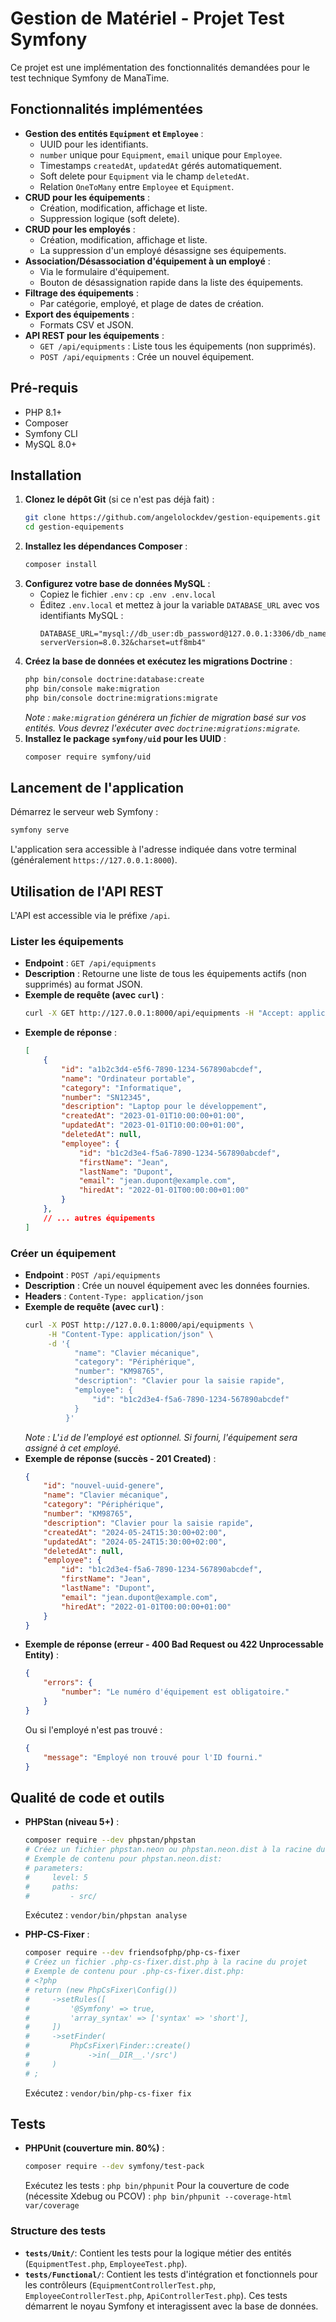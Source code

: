 # Gestion de Matériel - Projet Test Symfony

Ce projet est une implémentation des fonctionnalités demandées pour le test technique Symfony de ManaTime.

## Fonctionnalités implémentées

* **Gestion des entités `Equipment` et `Employee`** :
    * UUID pour les identifiants.
    * `number` unique pour `Equipment`, `email` unique pour `Employee`.
    * Timestamps `createdAt`, `updatedAt` gérés automatiquement.
    * Soft delete pour `Equipment` via le champ `deletedAt`.
    * Relation `OneToMany` entre `Employee` et `Equipment`.
* **CRUD pour les équipements** :
    * Création, modification, affichage et liste.
    * Suppression logique (soft delete).
* **CRUD pour les employés** :
    * Création, modification, affichage et liste.
    * La suppression d'un employé désassigne ses équipements.
* **Association/Désassociation d'équipement à un employé** :
    * Via le formulaire d'équipement.
    * Bouton de désassignation rapide dans la liste des équipements.
* **Filtrage des équipements** :
    * Par catégorie, employé, et plage de dates de création.
* **Export des équipements** :
    * Formats CSV et JSON.
* **API REST pour les équipements** :
    * `GET /api/equipments` : Liste tous les équipements (non supprimés).
    * `POST /api/equipments` : Crée un nouvel équipement.

## Pré-requis

* PHP 8.1+
* Composer
* Symfony CLI
* MySQL 8.0+

## Installation

1.  **Clonez le dépôt Git** (si ce n'est pas déjà fait) :
    ```bash
    git clone https://github.com/angelolockdev/gestion-equipements.git
    cd gestion-equipements
    ```
2.  **Installez les dépendances Composer** :
    ```bash
    composer install
    ```
3.  **Configurez votre base de données MySQL** :
    * Copiez le fichier `.env` : `cp .env .env.local`
    * Éditez `.env.local` et mettez à jour la variable `DATABASE_URL` avec vos identifiants MySQL :
        ```dotenv
        DATABASE_URL="mysql://db_user:db_password@127.0.0.1:3306/db_name?serverVersion=8.0.32&charset=utf8mb4"
        ```
4.  **Créez la base de données et exécutez les migrations Doctrine** :
    ```bash
    php bin/console doctrine:database:create
    php bin/console make:migration
    php bin/console doctrine:migrations:migrate
    ```
    *Note : `make:migration` générera un fichier de migration basé sur vos entités. Vous devrez l'exécuter avec `doctrine:migrations:migrate`.*
5.  **Installez le package `symfony/uid` pour les UUID** :
    ```bash
    composer require symfony/uid
    ```

## Lancement de l'application

Démarrez le serveur web Symfony :
```bash
symfony serve
```
L'application sera accessible à l'adresse indiquée dans votre terminal (généralement `https://127.0.0.1:8000`).

## Utilisation de l'API REST

L'API est accessible via le préfixe `/api`.

### Lister les équipements

* **Endpoint** : `GET /api/equipments`
* **Description** : Retourne une liste de tous les équipements actifs (non supprimés) au format JSON.
* **Exemple de requête (avec `curl`)** :
    ```bash
    curl -X GET http://127.0.0.1:8000/api/equipments -H "Accept: application/json"
    ```
* **Exemple de réponse** :
    ```json
    [
        {
            "id": "a1b2c3d4-e5f6-7890-1234-567890abcdef",
            "name": "Ordinateur portable",
            "category": "Informatique",
            "number": "SN12345",
            "description": "Laptop pour le développement",
            "createdAt": "2023-01-01T10:00:00+01:00",
            "updatedAt": "2023-01-01T10:00:00+01:00",
            "deletedAt": null,
            "employee": {
                "id": "b1c2d3e4-f5a6-7890-1234-567890abcdef",
                "firstName": "Jean",
                "lastName": "Dupont",
                "email": "jean.dupont@example.com",
                "hiredAt": "2022-01-01T00:00:00+01:00"
            }
        },
        // ... autres équipements
    ]
    ```

### Créer un équipement

* **Endpoint** : `POST /api/equipments`
* **Description** : Crée un nouvel équipement avec les données fournies.
* **Headers** : `Content-Type: application/json`
* **Exemple de requête (avec `curl`)** :
    ```bash
    curl -X POST http://127.0.0.1:8000/api/equipments \
         -H "Content-Type: application/json" \
         -d '{
               "name": "Clavier mécanique",
               "category": "Périphérique",
               "number": "KM98765",
               "description": "Clavier pour la saisie rapide",
               "employee": {
                   "id": "b1c2d3e4-f5a6-7890-1234-567890abcdef"
               }
             }'
    ```
    *Note : L'`id` de l'employé est optionnel. Si fourni, l'équipement sera assigné à cet employé.*
* **Exemple de réponse (succès - 201 Created)** :
    ```json
    {
        "id": "nouvel-uuid-genere",
        "name": "Clavier mécanique",
        "category": "Périphérique",
        "number": "KM98765",
        "description": "Clavier pour la saisie rapide",
        "createdAt": "2024-05-24T15:30:00+02:00",
        "updatedAt": "2024-05-24T15:30:00+02:00",
        "deletedAt": null,
        "employee": {
            "id": "b1c2d3e4-f5a6-7890-1234-567890abcdef",
            "firstName": "Jean",
            "lastName": "Dupont",
            "email": "jean.dupont@example.com",
            "hiredAt": "2022-01-01T00:00:00+01:00"
        }
    }
    ```
* **Exemple de réponse (erreur - 400 Bad Request ou 422 Unprocessable Entity)** :
    ```json
    {
        "errors": {
            "number": "Le numéro d'équipement est obligatoire."
        }
    }
    ```
    Ou si l'employé n'est pas trouvé :
    ```json
    {
        "message": "Employé non trouvé pour l'ID fourni."
    }
    ```

## Qualité de code et outils

* **PHPStan (niveau 5+)** :
    ```bash
    composer require --dev phpstan/phpstan
    # Créez un fichier phpstan.neon ou phpstan.neon.dist à la racine du projet
    # Exemple de contenu pour phpstan.neon.dist:
    # parameters:
    #     level: 5
    #     paths:
    #         - src/
    ```
    Exécutez : `vendor/bin/phpstan analyse`

* **PHP-CS-Fixer** :
    ```bash
    composer require --dev friendsofphp/php-cs-fixer
    # Créez un fichier .php-cs-fixer.dist.php à la racine du projet
    # Exemple de contenu pour .php-cs-fixer.dist.php:
    # <?php
    # return (new PhpCsFixer\Config())
    #     ->setRules([
    #         '@Symfony' => true,
    #         'array_syntax' => ['syntax' => 'short'],
    #     ])
    #     ->setFinder(
    #         PhpCsFixer\Finder::create()
    #             ->in(__DIR__.'/src')
    #     )
    # ;
    ```
    Exécutez : `vendor/bin/php-cs-fixer fix`

## Tests

* **PHPUnit (couverture min. 80%)** :
    ```bash
    composer require --dev symfony/test-pack
    ```
    Exécutez les tests : `php bin/phpunit`
    Pour la couverture de code (nécessite Xdebug ou PCOV) : `php bin/phpunit --coverage-html var/coverage`

### Structure des tests

* **`tests/Unit/`**: Contient les tests pour la logique métier des entités (`EquipmentTest.php`, `EmployeeTest.php`).
* **`tests/Functional/`**: Contient les tests d'intégration et fonctionnels pour les contrôleurs (`EquipmentControllerTest.php`, `EmployeeControllerTest.php`, `ApiControllerTest.php`). Ces tests démarrent le noyau Symfony et interagissent avec la base de données.

